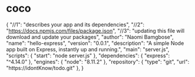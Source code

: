 # coco
{
  "//1": "describes your app and its dependencies",
  "//2": "https://docs.npmjs.com/files/package.json",
  "//3": "updating this file will download and update your packages",
  "author": "Naomi Bamgbose",
  "name": "hello-express",
  "version": "0.0.1",
  "description": "A simple Node app built on Express, instantly up and running.",
  "main": "server.js",
  "scripts": {
    "start": "node server.js"
  },
  "dependencies": {
    "express": "^4.14.0"
  },
  "engines": {
    "node": "8.11.2"
  },
  "repository": {
    "type": "git",
    "url": "https://idontKnow/todo.git"
  },
}
